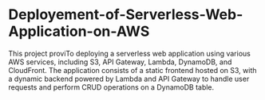 # Deployement-of-Serverless-Web-Application-on-AWS
This project proviTo deploying a serverless web application using various AWS services, including S3, API Gateway, Lambda, DynamoDB, and CloudFront. The application consists of a static frontend hosted on S3, with a dynamic backend powered by Lambda and API Gateway to handle user requests and perform CRUD operations on a DynamoDB table.
